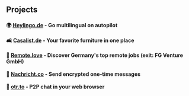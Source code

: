 ## Projects
#### 🌍 [Heylingo.de](https://heylingo.de) - Go multilingual on autopilot<br><br>🛋️ [Casalist.de](https://casalist.de) - Your favorite furniture in one place<br><br>🏡 [Remote.love](https://remote.love) - Discover Germany's top remote jobs (exit: FG Venture GmbH)<br><br>🔗 [Nachricht.co](https://nachricht.co) - Send encrypted one-time messages<br><br>💬 [otr.to](https://otr.to) - P2P chat in your web browser<br>

